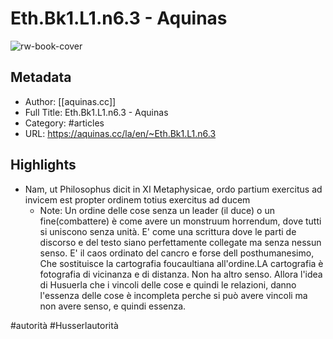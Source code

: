 # Eth.Bk1.L1.n6.3 - Aquinas

![rw-book-cover](https://readwise-assets.s3.amazonaws.com/static/images/article3.5c705a01b476.png)

## Metadata
- Author: [[aquinas.cc]]
- Full Title: Eth.Bk1.L1.n6.3 - Aquinas
- Category: #articles
- URL: https://aquinas.cc/la/en/~Eth.Bk1.L1.n6.3

## Highlights
- Nam, ut Philosophus dicit in XI Metaphysicae, ordo partium exercitus ad invicem est propter ordinem totius exercitus ad ducem
    - Note: Un ordine delle cose senza un leader (il duce) o un fine(combattere) è come avere un monstruum horrendum, dove tutti si uniscono senza unità. E' come una scrittura dove le parti de discorso e del testo siano perfettamente collegate ma senza nessun senso. E' il caos ordinato del cancro e forse dell posthumanesimo, Che sostituisce la cartografia foucaultiana all'ordine.LA cartografia è fotografia di vicinanza e di distanza. Non ha altro senso. Allora l'idea di Husuerla che i vincoli delle cose e quindi le relazioni, danno l'essenza delle cose è incompleta perche si può avere vincoli ma non avere senso, e quindi essenza.

#autorità
#Husserlautorità